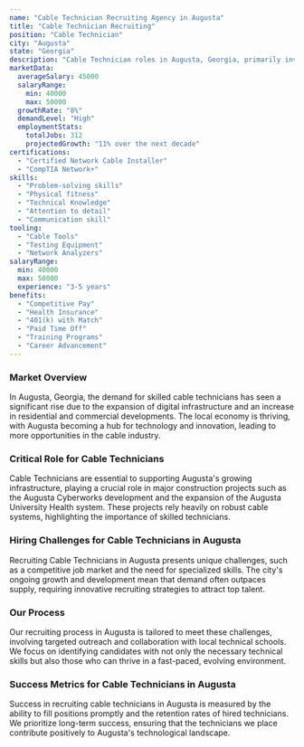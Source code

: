 ```yaml
---
name: "Cable Technician Recruiting Agency in Augusta"
title: "Cable Technician Recruiting"
position: "Cable Technician"
city: "Augusta"
state: "Georgia"
description: "Cable Technician roles in Augusta, Georgia, primarily involve the installation, maintenance, and repair of cable systems, including telecommunication, Internet services, and cable television services."
marketData:
  averageSalary: 45000
  salaryRange:
    min: 40000
    max: 50000
  growthRate: "8%"
  demandLevel: "High"
  employmentStats:
    totalJobs: 312
    projectedGrowth: "11% over the next decade"
certifications:
  - "Certified Network Cable Installer"
  - "CompTIA Network+"
skills:
  - "Problem-solving skills"
  - "Physical fitness"
  - "Technical Knowledge"
  - "Attention to detail"
  - "Communication skill"
tooling:
  - "Cable Tools"
  - "Testing Equipment"
  - "Network Analyzers"
salaryRange:
  min: 40000
  max: 50000
  experience: "3-5 years"
benefits:
  - "Competitive Pay"
  - "Health Insurance"
  - "401(k) with Match"
  - "Paid Time Off"
  - "Training Programs"
  - "Career Advancement"
---
```


### Market Overview
In Augusta, Georgia, the demand for skilled cable technicians has seen a significant rise due to the expansion of digital infrastructure and an increase in residential and commercial developments. The local economy is thriving, with Augusta becoming a hub for technology and innovation, leading to more opportunities in the cable industry.

### Critical Role for Cable Technicians
Cable Technicians are essential to supporting Augusta's growing infrastructure, playing a crucial role in major construction projects such as the Augusta Cyberworks development and the expansion of the Augusta University Health system. These projects rely heavily on robust cable systems, highlighting the importance of skilled technicians.

### Hiring Challenges for Cable Technicians in Augusta
Recruiting Cable Technicians in Augusta presents unique challenges, such as a competitive job market and the need for specialized skills. The city's ongoing growth and development mean that demand often outpaces supply, requiring innovative recruiting strategies to attract top talent.

### Our Process
Our recruiting process in Augusta is tailored to meet these challenges, involving targeted outreach and collaboration with local technical schools. We focus on identifying candidates with not only the necessary technical skills but also those who can thrive in a fast-paced, evolving environment.

### Success Metrics for Cable Technicians in Augusta
Success in recruiting cable technicians in Augusta is measured by the ability to fill positions promptly and the retention rates of hired technicians. We prioritize long-term success, ensuring that the technicians we place contribute positively to Augusta's technological landscape.